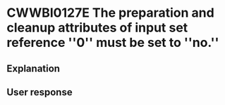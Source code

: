 # CWWBI0127E The preparation and cleanup attributes of input set reference ''0'' must be set to ''no.''

## Explanation

## User response
